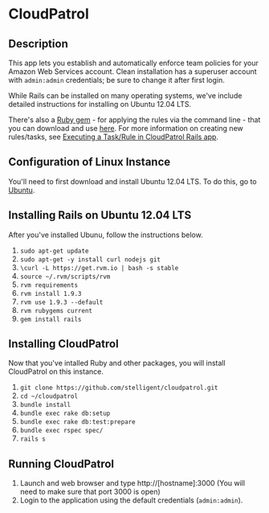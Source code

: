 CloudPatrol
==============

## Description

This app lets you establish and automatically enforce team policies for your Amazon Web Services account.
Clean installation has a superuser account with ```admin:admin``` credentials; be sure to change it after first login.

While Rails can be installed on many operating systems, we've include detailed instructions for installing on Ubuntu 12.04 LTS.

There's also a [Ruby gem](https://github.com/stelligent/cloudpatrol_gem) - for applying the rules via the command line - that you can download and use [here](https://github.com/stelligent/cloudpatrol_gem). For more information on creating new rules/tasks, see [Executing a Task/Rule in CloudPatrol Rails app](https://github.com/stelligent/cloudpatrol/blob/master/RAILS_CREATING_NEW_TASK.md).

## Configuration of Linux Instance

You'll need to first download and install Ubuntu 12.04 LTS. To do this, go to [Ubuntu](http://releases.ubuntu.com/precise/).


## Installing Rails on Ubuntu 12.04 LTS

After you've installed Ubunu, follow the instructions below.

1. ```sudo apt-get update```
1. ```sudo apt-get -y install curl nodejs git```
1. ```\curl -L https://get.rvm.io | bash -s stable```
1. ```source ~/.rvm/scripts/rvm```
1. ```rvm requirements```
1. ```rvm install 1.9.3```
1. ```rvm use 1.9.3 --default```
1. ```rvm rubygems current```
1. ```gem install rails```

## Installing CloudPatrol

Now that you've intalled Ruby and other packages, you will install CloudPatrol on this instance.

1. ```git clone https://github.com/stelligent/cloudpatrol.git```
1. ```cd ~/cloudpatrol```
1. ```bundle install```
1. ```bundle exec rake db:setup```
1. ```bundle exec rake db:test:prepare```
1. ```bundle exec rspec spec/```
1. ```rails s```


## Running CloudPatrol

1. Launch and web browser and type http://[hostname]:3000 (You will need to make sure that port 3000 is open)
1. Login to the application using the default credentials (```admin:admin```).
